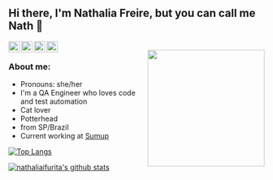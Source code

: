 <h2> Hi there, I'm Nathalia Freire, but you can call me Nath 👋 </h2>
<a href="https://twitter.com/nathaliaifurita">
  <img align="left" alt="Nathalia Ifurita | Twitter" width="22px" src="https://cdn.jsdelivr.net/npm/simple-icons@v3/icons/twitter.svg" />
</a>
<a href="https://www.linkedin.com/in/nathaliaofreire/">
  <img align="left" alt="Nathalia's LinkdeIN" width="22px" src="https://cdn.jsdelivr.net/npm/simple-icons@v3/icons/linkedin.svg" />
</a>
<a href="https://t.me/nathaliaifurita">
  <img align="left" alt="Nathalia's Telegram" width="22px" src="https://cdn.jsdelivr.net/npm/simple-icons@v3/icons/telegram.svg" />
</a>
<a href="https://www.instagram.com/nathaliaifurita/">
  <img align="left" alt="Nathalia's Instagram" width="22px" src="https://cdn.jsdelivr.net/npm/simple-icons@v3/icons/instagram.svg" />
</a>
<br>

<img align='right' src="https://media.giphy.com/media/LHZyixOnHwDDy/giphy.gif" width="230" />

<h3>About me:</h3>

  - Pronouns: she/her
  - I'm a QA Engineer who loves code and test automation
  - Cat lover
  - Potterhead
  - from SP/Brazil
  - Current working at [Sumup](https://sumup.com/)

<!--
**nathaliaifurita/nathaliaifurita** is a ✨ _special_ ✨ repository because its `README.md` (this file) appears on your GitHub profile.

Here are some ideas to get you started:
a QA Engineer from **Brazil** <img src="https://image.flaticon.com/icons/svg/630/630667.svg" width="28" />
- 🔭 I’m currently working on ...
- 🌱 I’m currently learning ...
- 👯 I’m looking to collaborate on ...
- 🤔 I’m looking for help with ...
- 💬 Ask me about ...
- 📫 How to reach me: ...
- 😄 Pronouns: ...
- ⚡ Fun fact: ...
-->
[![Top Langs](https://github-readme-stats.vercel.app/api/top-langs/?username=nathaliaifurita&layout=compact)](https://github.com/nathaliaifurita/github-readme-stats)

[![nathaliaifurita's github stats](https://github-readme-stats.vercel.app/api?username=nathaliaifurita)](https://github.com/nathaliaifurita/github-readme-stats)
